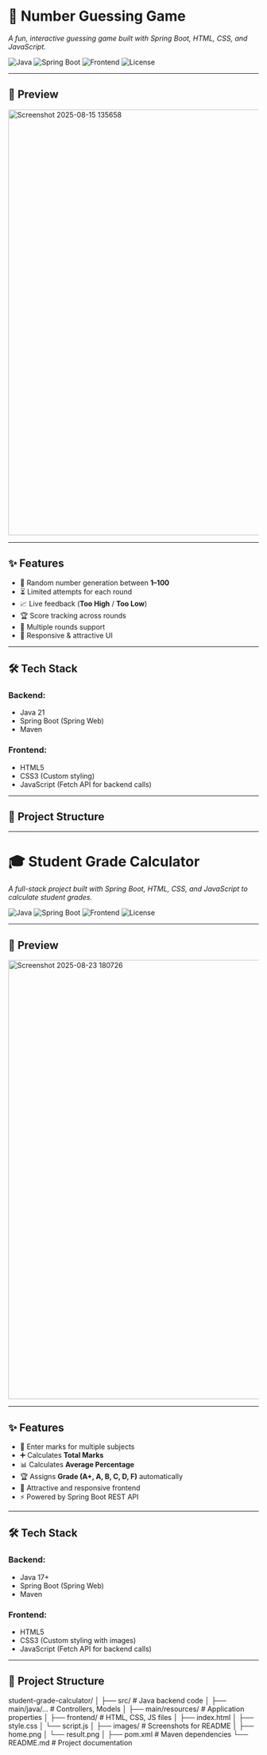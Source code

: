 # 🎯 Number Guessing Game  
*A fun, interactive guessing game built with Spring Boot, HTML, CSS, and JavaScript.*

![Java](https://img.shields.io/badge/Java-17%2B-orange?logo=java)
![Spring Boot](https://img.shields.io/badge/Spring%20Boot-3.x-brightgreen?logo=springboot)
![Frontend](https://img.shields.io/badge/Frontend-HTML%2FCSS%2FJS-blue)
![License](https://img.shields.io/badge/License-MIT-yellow)

---

## 📸 Preview
<img width="1148" height="857" alt="Screenshot 2025-08-15 135658" src="https://github.com/user-attachments/assets/fb8e70a1-6389-4db2-b055-0f1305954261" />



---

## ✨ Features
- 🎲 Random number generation between **1–100**
- ⏳ Limited attempts for each round
- 📈 Live feedback (**Too High** / **Too Low**)
- 🏆 Score tracking across rounds
- 🔄 Multiple rounds support
- 📱 Responsive & attractive UI

---

## 🛠 Tech Stack
### Backend:
- Java 21
- Spring Boot (Spring Web)
- Maven

### Frontend:
- HTML5
- CSS3 (Custom styling)
- JavaScript (Fetch API for backend calls)

---

## 📂 Project Structure
-----------------------------------------------------------------------------------------------------------------------------------------------------------------------------------



# 🎓 Student Grade Calculator  
*A full-stack project built with Spring Boot, HTML, CSS, and JavaScript to calculate student grades.*  

![Java](https://img.shields.io/badge/Java-17%2B-orange?logo=java)
![Spring Boot](https://img.shields.io/badge/Spring%20Boot-3.x-brightgreen?logo=springboot)
![Frontend](https://img.shields.io/badge/Frontend-HTML%2FCSS%2FJS-blue)
![License](https://img.shields.io/badge/License-MIT-yellow)

---

## 📸 Preview
<img width="979" height="884" alt="Screenshot 2025-08-23 180726" src="https://github.com/user-attachments/assets/7ac3b314-03b0-417f-b736-d3a0f396c756" />


---

## ✨ Features
- 📝 Enter marks for multiple subjects  
- ➕ Calculates **Total Marks**  
- 📊 Calculates **Average Percentage**  
- 🏆 Assigns **Grade (A+, A, B, C, D, F)** automatically  
- 🎨 Attractive and responsive frontend  
- ⚡ Powered by Spring Boot REST API  

---

## 🛠 Tech Stack
### Backend:
- Java 17+
- Spring Boot (Spring Web)
- Maven

### Frontend:
- HTML5
- CSS3 (Custom styling with images)
- JavaScript (Fetch API for backend calls)

---

## 📂 Project Structure
student-grade-calculator/
│
├── src/ # Java backend code
│ ├── main/java/... # Controllers, Models
│ ├── main/resources/ # Application properties
│
├── frontend/ # HTML, CSS, JS files
│ ├── index.html
│ ├── style.css
│ └── script.js
│
├── images/ # Screenshots for README
│ ├── home.png
│ └── result.png
│
├── pom.xml # Maven dependencies
└── README.md # Project documentation

